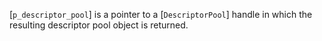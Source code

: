 [`p_descriptor_pool`] is a pointer to a [`DescriptorPool`] handle in
which the resulting descriptor pool object is returned.